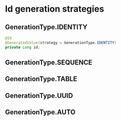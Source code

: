 # Id generation strategies

## GenerationType.IDENTITY
```java
@Id
@GeneratedValue(strategy = GenerationType.IDENTITY)
private Long id;
```

## GenerationType.SEQUENCE

## GenerationType.TABLE

## GenerationType.UUID

## GenerationType.AUTO
